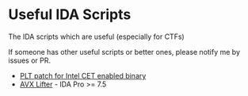 # Useful IDA Scripts

The IDA scripts which are useful (especially for CTFs)

If someone has other useful scripts or better ones, please notify me by issues or PR.

* [PLT patch for Intel CET enabled binary](./PatchPLT/)
* [AVX Lifter](https://github.com/gaasedelen/microavx) - IDA Pro >= 7.5
